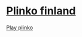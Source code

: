 <h1><a href="https://plinkocasino.fi/">Plinko finland</a></h1>

<a href="https://plinkocasino.fi/"> Play plinko </a>
